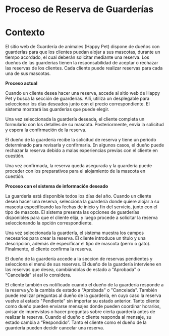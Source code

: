 # 

# **Proceso de Reserva de Guarderías**

# 

# 

# **Contexto**

El sitio web de Guardería de animales (Happy Pet) dispone de dueños con guarderías para que los clientes puedan alojar a sus mascotas, durante un tiempo acordado, el cual deberán solicitar mediante una reserva. Los dueños de las guarderías tienen la responsabilidad de aceptar o rechazar las reservas de los clientes. Cada cliente puede realizar reservas para cada una de sus mascotas.

**Proceso actual**

Cuando un cliente desea hacer una reserva, accede al sitio web de Happy Pet y busca la sección de guarderías. Allí, utiliza un desplegable para seleccionar los días deseados junto con el precio correspondiente. El sistema mostrará las guarderías que puede elegir. 

Una vez seleccionada la guardería deseada, el cliente completa un formulario con los detalles de su mascota. Posteriormente, envía la solicitud y espera la confirmación de la reserva.

El dueño de la guardería recibe la solicitud de reserva y tiene un período determinado para revisarla y confirmarla. En algunos casos, el dueño puede rechazar la reserva debido a malas experiencias previas con el cliente en cuestión.

Una vez confirmada, la reserva queda asegurada y la guardería puede proceder con los preparativos para el alojamiento de la mascota en cuestión.

**Proceso con el sistema de información deseado**

La guardería está disponible todos los días del año. Cuando un cliente desea hacer una reserva, selecciona la guardería donde quiere alojar a su mascota especificando las fechas de inicio y fin del servicio, junto con el tipo de mascota. El sistema presenta las opciones de guarderías disponibles para que el cliente elija, y luego procede a solicitar la reserva seleccionando la opción correspondiente.

Una vez seleccionada la guardería, el sistema muestra los campos necesarios para crear la reserva. El cliente introduce un título y una descripción, además de especificar el tipo de mascota (perro o gato). Finalmente, el cliente confirma la reserva.

El dueño de la guardería accede a la seccion de reservas pendientes y selecciona el menú de sus reservas. El dueño de la guardería interviene en las reservas que desea, cambiándolas de estado a "Aprobada" o “Cancelada” si así lo considera.

El cliente también es notificado cuando el dueño de la guardería responde a la reserva y/o la cambia de estado a "Aprobada" o "Cancelada". También puede realizar preguntas al dueño de la guardería, en cuyo caso la reserva vuelve al estado "Pendiente" sin importar su estado anterior. Tanto cliente como dueño pueden enviarse mensajes donde pueden coordinar horarios, avisar de imprevistos o hacer preguntas sobre cierta guardería antes de realizar la reserva. Cuando el dueño o cliente responda al mensaje, su estado cambia a “Respondido”. Tanto el cliente como el dueño de la guardería pueden decidir cancelar una reserva.  
